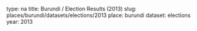 type: na
title: Burundi / Election Results (2013)
slug: places/burundi/datasets/elections/2013
place: burundi
dataset: elections
year: 2013
